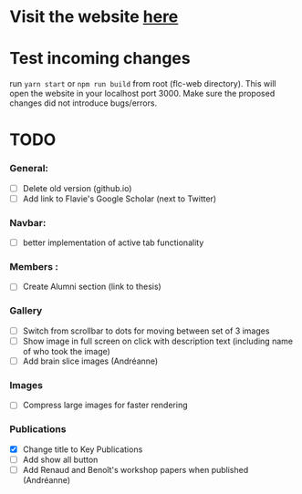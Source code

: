 # Visit the website [here](https://flc-lab.com/)

# Test incoming changes

run `yarn start` or `npm run build` from root (flc-web directory). This will open the website in your localhost port 3000. Make sure the proposed changes did not introduce bugs/errors.

# TODO

### General:

- [ ] Delete old version (github.io)
- [ ] Add link to Flavie's Google Scholar (next to Twitter)

### Navbar:

- [ ] better implementation of active tab functionality

### Members :
- [ ] Create Alumni section (link to thesis)

### Gallery

- [ ] Switch from scrollbar to dots for moving between set of 3 images
- [ ] Show image in full screen on click with description text (including name of who took the image)
- [ ] Add brain slice images (Andréanne)

### Images

- [ ] Compress large images for faster rendering

### Publications

- [x] Change title to Key Publications
- [ ] Add show all button
- [ ] Add Renaud and Benoît's workshop papers when published (Andréanne)
